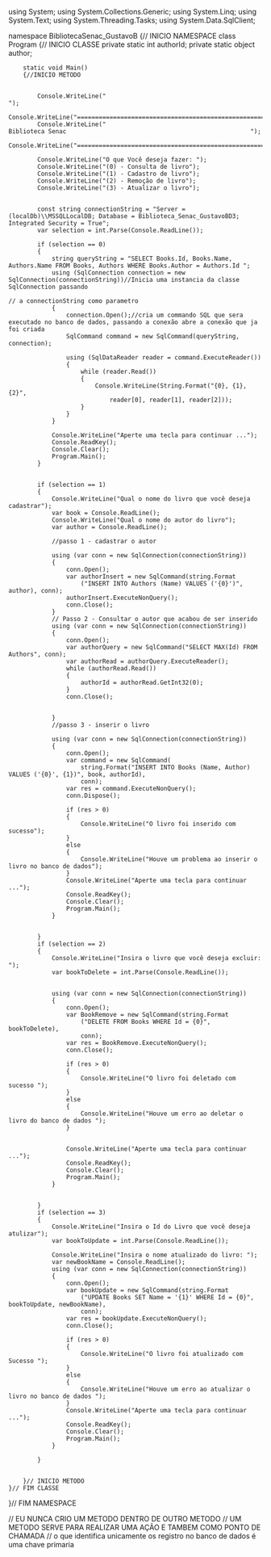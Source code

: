 using System;
using System.Collections.Generic;
using System.Linq;
using System.Text;
using System.Threading.Tasks;
using System.Data.SqlClient;

namespace BibliotecaSenac_GustavoB
{// INICIO NAMESPACE
    class Program
    {// INICIO CLASSE
        private static int authorId;
        private static object author;

        static void Main()
        {//INICIO METODO


            Console.WriteLine("                                                                                                                     ");
            Console.WriteLine("=====================================================================================================================");
            Console.WriteLine("                                                 Biblioteca Senac                                                   ");
            Console.WriteLine("=====================================================================================================================");

            Console.WriteLine("O que Você deseja fazer: ");
            Console.WriteLine("(0) - Consulta de livro");
            Console.WriteLine("(1) - Cadastro de livro");
            Console.WriteLine("(2) - Remoção de livro");
            Console.WriteLine("(3) - Atualizar o livro");


            const string connectionString = "Server = (localDb)\\MSSQLLocalDB; Database = Biblioteca_Senac_GustavoBD3; Integrated Security = True";
            var selection = int.Parse(Console.ReadLine());

            if (selection == 0)
            {
                string queryString = "SELECT Books.Id, Books.Name, Authors.Name FROM Books, Authors WHERE Books.Author = Authors.Id ";
                using (SqlConnection connection = new SqlConnection(connectionString))//Inicia uma instancia da classe SqlConnection passando   
                                                                                      // a connectionString como parametro
                {
                    connection.Open();//cria um commando SQL que sera executado no banco de dados, passando a conexão abre a conexão que ja foi criada
                    SqlCommand command = new SqlCommand(queryString, connection);

                    using (SqlDataReader reader = command.ExecuteReader())
                    {
                        while (reader.Read())
                        {
                            Console.WriteLine(String.Format("{0}, {1}, {2}",
                                reader[0], reader[1], reader[2]));
                        }
                    }
                }

                Console.WriteLine("Aperte uma tecla para continuar ...");
                Console.ReadKey();
                Console.Clear();
                Program.Main();
            }


            if (selection == 1)
            {
                Console.WriteLine("Qual o nome do livro que você deseja cadastrar");
                var book = Console.ReadLine();
                Console.WriteLine("Qual o nome do autor do livro");
                var author = Console.ReadLine();

                //passo 1 - cadastrar o autor

                using (var conn = new SqlConnection(connectionString))
                {
                    conn.Open();
                    var authorInsert = new SqlCommand(string.Format
                        ("INSERT INTO Authors (Name) VALUES ('{0}')", author), conn);
                    authorInsert.ExecuteNonQuery();
                    conn.Close();
                }
                // Passo 2 - Consultar o autor que acabou de ser inserido
                using (var conn = new SqlConnection(connectionString))
                {
                    conn.Open();
                    var authorQuery = new SqlCommand("SELECT MAX(Id) FROM Authors", conn);
                    var authorRead = authorQuery.ExecuteReader();
                    while (authorRead.Read())
                    {
                        authorId = authorRead.GetInt32(0);
                    }
                    conn.Close();


                }
                //passo 3 - inserir o livro

                using (var conn = new SqlConnection(connectionString))
                {
                    conn.Open();
                    var command = new SqlCommand(
                        string.Format("INSERT INTO Books (Name, Author) VALUES ('{0}', {1})", book, authorId),
                        conn);
                    var res = command.ExecuteNonQuery();
                    conn.Dispose();

                    if (res > 0)
                    {
                        Console.WriteLine("O livro foi inserido com sucesso");
                    }
                    else
                    {
                        Console.WriteLine("Houve um problema ao inserir o livro no banco de dados");
                    }
                    Console.WriteLine("Aperte uma tecla para continuar ...");
                    Console.ReadKey();
                    Console.Clear();
                    Program.Main();
                }


            }
            if (selection == 2)
            {
                Console.WriteLine("Insira o livro que você deseja excluir: ");
                var bookToDelete = int.Parse(Console.ReadLine());


                using (var conn = new SqlConnection(connectionString))
                {
                    conn.Open();
                    var BookRemove = new SqlCommand(string.Format
                        ("DELETE FROM Books WHERE Id = {0}", bookToDelete),
                        conn);
                    var res = BookRemove.ExecuteNonQuery();
                    conn.Close();

                    if (res > 0)
                    {
                        Console.WriteLine("O livro foi deletado com sucesso ");
                    }
                    else
                    {
                        Console.WriteLine("Houve um erro ao deletar o livro do banco de dados ");
                    }


                    Console.WriteLine("Aperte uma tecla para continuar ...");
                    Console.ReadKey();
                    Console.Clear();
                    Program.Main();
                }


            }
            if (selection == 3)
            {
                Console.WriteLine("Insira o Id do Livro que você deseja atulizar");
                var bookToUpdate = int.Parse(Console.ReadLine());

                Console.WriteLine("Insira o nome atualizado do livro: ");
                var newBookName = Console.ReadLine();
                using (var conn = new SqlConnection(connectionString))
                {
                    conn.Open();
                    var bookUpdate = new SqlCommand(string.Format
                        ("UPDATE Books SET Name = '{1}' WHERE Id = {0}", bookToUpdate, newBookName),
                        conn);
                    var res = bookUpdate.ExecuteNonQuery();
                    conn.Close();

                    if (res > 0)
                    {
                        Console.WriteLine("O livro foi atualizado com Sucesso ");
                    }
                    else
                    {
                        Console.WriteLine("Houve um erro ao atualizar o livro no banco de dados ");
                    }
                    Console.WriteLine("Aperte uma tecla para continuar ...");
                    Console.ReadKey();
                    Console.Clear();
                    Program.Main();
                }

            }


        }// INICIO METODO
    }// FIM CLASSE
}// FIM NAMESPACE

// EU NUNCA CRIO UM METODO DENTRO DE OUTRO METODO 
// UM METODO SERVE PARA REALIZAR UMA AÇÃO E TAMBEM COMO PONTO DE CHAMADA
// o que identifica unicamente os registro no banco de dados é uma chave primaria 
